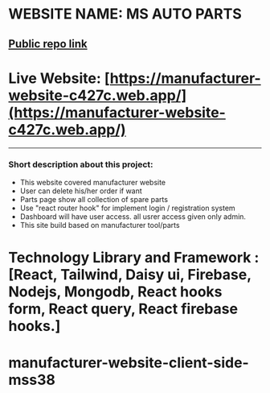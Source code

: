 # WEBSITE NAME: MS AUTO PARTS

## [Public repo link](https://github.com/shamim-5/ms-auto-parts-client-side)
# Live Website: [https://manufacturer-website-c427c.web.app/](https://manufacturer-website-c427c.web.app/)

--------------
### Short description about this project:
<ul>
<li> This website covered manufacturer website</li>
<li> User can delete his/her order if want </li>
<li> Parts page show all collection of spare parts</li>
<li> Use "react router hook" for implement login / registration system</li>
<li> Dashboard will have user access. all usrer access given only admin.</li>
<li> This site build based on manufacturer tool/parts</li>
</ul>

# Technology Library and Framework : [React, Tailwind, Daisy ui, Firebase, Nodejs, Mongodb, React hooks form, React query, React firebase hooks.]

# manufacturer-website-client-side-mss38
